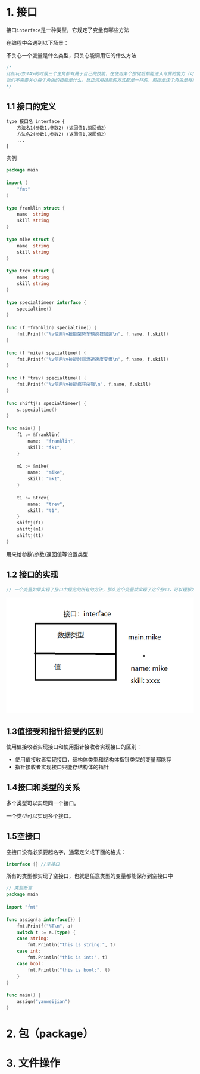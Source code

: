 # 1. 接口

接口`interface`是一种类型，它规定了变量有哪些方法

在编程中会遇到以下场景：

不关心一个变量是什么类型，只关心能调用它的什么方法

```go
/*
比如玩过GTA5的时候三个主角都有属于自己的技能，在使用某个按键后都能进入专属的能力（可以把技能理解成方法）。富兰克林使用技能的时候可以上车辆好控制；崔佛在使用技能的时候可以开启杀戮模式。
我们不需要关心每个角色的技能是什么。反正调用技能的方式都是一样的，前提是这个角色是有技能的即可。
*/
```





## 1.1 接口的定义

```
type 接口名 interface {
	方法名1(参数1,参数2) (返回值1,返回值2)
	方法名2(参数1,参数2) (返回值1,返回值2)
	...
}
```

实例

```go
package main

import (
	"fmt"
)

type franklin struct {
	name  string
	skill string
}

type mike struct {
	name  string
	skill string
}

type trev struct {
	name  string
	skill string
}

type specialtimeer interface {
	specialtime()
}

func (f *franklin) specialtime() {
	fmt.Printf("%v使用%v技能架势车辆疯狂加速\n", f.name, f.skill)
}

func (f *mike) specialtime() {
	fmt.Printf("%v使用%v技能时间流逝速度变慢\n", f.name, f.skill)
}

func (f *trev) specialtime() {
	fmt.Printf("%v使用%v技能疯狂杀戮\n", f.name, f.skill)
}

func shiftj(s specialtimeer) {
	s.specialtime()
}

func main() {
	f1 := &franklin{
		name:  "franklin",
		skill: "fk1",
	}

	m1 := &mike{
		name:  "mike",
		skill: "mk1",
	}

	t1 := &trev{
		name:  "trev",
		skill: "t1",
	}
	shiftj(f1)
	shiftj(m1)
	shiftj(t1)
}

```

用来给参数\参数\返回值等设置类型

## 1.2 接口的实现

```go
// 一个变量如果实现了接口中规定的所有的方法，那么这个变量就实现了这个接口，可以理解为这个接口类型的变量

```

![QQ_1722392732705](assets/QQ_1722392732705.png)

## 1.3值接受和指针接受的区别

使用值接收者实现接口和使用指针接收者实现接口的区别：

* 使用值接收者实现接口，结构体类型和结构体指针类型的变量都能存
* 指针接收者实现接口只能存结构体的指针



## 1.4接口和类型的关系

多个类型可以实现同一个接口。

一个类型可以实现多个接口。



## 1.5空接口

空接口没有必须要起名字，通常定义成下面的格式：

```go
interface {} //空接口
```

所有的类型都实现了空接口，也就是任意类型的变量都能保存到空接口中

```go
// 类型断言
package main

import "fmt"

func assign(a interface{}) {
	fmt.Printf("%T\n", a)
	switch t := a.(type) {
	case string:
		fmt.Println("this is string:", t)
	case int:
		fmt.Println("this is int:", t)
	case bool:
		fmt.Println("this is bool:", t)
	}
}

func main() {
	assign("yanweijian")
}
```



# 2. 包（package）





# 3. 文件操作


